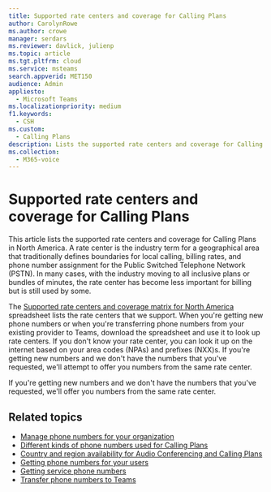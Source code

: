 ```yaml
---
title: Supported rate centers and coverage for Calling Plans
author: CarolynRowe
ms.author: crowe
manager: serdars
ms.reviewer: davlick, julienp
ms.topic: article
ms.tgt.pltfrm: cloud
ms.service: msteams
search.appverid: MET150
audience: Admin
appliesto: 
  - Microsoft Teams
ms.localizationpriority: medium
f1.keywords: 
  - CSH
ms.custom: 
  - Calling Plans
description: Lists the supported rate centers and coverage for Calling Plans.
ms.collection: 
  - M365-voice
---
```


# Supported rate centers and coverage for Calling Plans

This article lists the supported rate centers and coverage for Calling Plans in North America. A rate center is the industry term for a geographical area that traditionally defines boundaries for local calling, billing rates, and phone number assignment for the Public Switched Telephone Network (PSTN). In many cases, with the industry moving to all inclusive plans or bundles of minutes, the rate center has become less important for billing but is still used by some.

The [Supported rate centers and coverage matrix for North America](https://www.microsoft.com/download/details.aspx?id=102534) spreadsheet lists the rate centers that we support. When you're getting new phone numbers or when you're transferring phone numbers from your existing provider to Teams, download the spreadsheet and use it to look up rate centers. If you don't know your rate center, you can look it up on the internet based on your area codes (NPAs) and prefixes (NXX)s.
If you're getting new numbers and we don't have the numbers that you've requested, we'll attempt to offer you numbers from the same rate center.

If you're getting new numbers and we don't have the numbers that you've requested, we'll offer you numbers from the same rate center.

## Related topics

- [Manage phone numbers for your organization](../manage-phone-numbers-for-your-organization/manage-phone-numbers-for-your-organization.md)
- [Different kinds of phone numbers used for Calling Plans](../different-kinds-of-phone-numbers-used-for-calling-plans.md)
- [Country and region availability for Audio Conferencing and Calling Plans](../country-and-region-availability-for-audio-conferencing-and-calling-plans/country-and-region-availability-for-audio-conferencing-and-calling-plans.md)
- [Getting phone numbers for your users](../getting-phone-numbers-for-your-users.md)
- [Getting service phone numbers](../getting-service-phone-numbers.md)
- [Transfer phone numbers to Teams](transfer-phone-numbers-to-teams.md)
